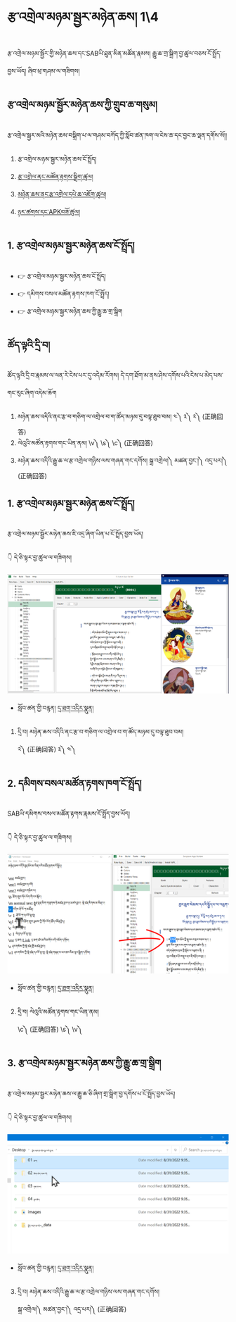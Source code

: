 # རྩ་འགྲེལ་མཉམ་སྦྱར་མཉེན་ཆས། 1\4

རྩ་འགྲེལ་མཉམ་སྦྱོར་གྱི་མཉེན་ཆས་དང་SABཡི་ཐུན་མིན་མཚོན་རྣམས། རྒྱུ་ཆ་གྲ་སྒྲིག་བྱ་ཚུལ་བཅས་ངོ་སྤྲོད་བྱས་ཡོད། ཞིབ་ཕྲ་གཤམ་ལ་གཟིགས།

## རྩ་འགྲེལ་མཉམ་སྦྱོར་མཉེན་ཆས་ཀྱི་གྲུབ་ཆ་གསུམ།

རྩ་འགྲེལ་སྦྱར་མའི་མཉེན་ཆས་བསྒྲིག་པ་ལ་གཤམ་བཀོད་ཀྱི་སློབ་ཚན་ཁག་ལ་ངེས་ཆ་དང་བྱང་ཆ་ལྡན་དགོས་སོ།།

1. རྩ་འགྲེལ་མཉམ་སྦྱར་མཉེན་ཆས་ངོ་སྤྲོད།
2. [རྩ་འགྲེལ་ནང་མཚོན་རྟགས་སྒྲིག་ཚུལ།]()
3. [མཉེན་ཆས་ནང་རྩ་འགྲེལ་དཔེ་ཆ་འཇོག་ཚུལ།]()
4. [ཉར་ཚགས་དང་APKབཟོ་ཚུལ།]()
## 1. རྩ་འགྲེལ་མཉམ་སྦྱར་མཉེན་ཆས་ངོ་སྤྲོད།

- 👉 རྩ་འགྲེལ་མཉམ་སྦྱར་མཉེན་ཆས་ངོ་སྤྲོད།
- 👉 དམིགས་བསལ་མཚོན་རྟགས་ཁག་ངོ་སྤྲོད།
- 👉 རྩ་འགྲེལ་མཉམ་སྦྱར་མཉེན་ཆས་ཀྱི་རྒྱུ་ཆ་གྲ་སྒྲིག

## ཚོད་ལྟའི་དྲི་བ།

ཚོད་ལྟའི་དྲི་བ་རྣམས་ལ་ལན་རེ་ངེས་པར་དུ་འདེམ་རོགས། དེ་དག་ཐོག་མ་ནས་ཤེས་དགོས་པའི་ངེས་པ་མེད་པས་གང་རུང་ཞིག་འདེམ་ཆོག

1. མཉེན་ཆས་འདིའི་ནང་རྩ་བ་གཅིག་ལ་འགྲེལ་བ་ག་ཚོད་མཉམ་དུ་བལྟ་ཐུབ་བམ། ༤༽ ༣༽ ༢༽ (正确回答)
2. ལེའུའི་མཚོན་རྟགས་གང་ཡིན་ནམ། \v༽ \s༽ \c༽ (正确回答)
3. མཉེན་ཆས་འདིའི་རྒྱུ་ཆ་ལ་རྩ་འགྲེལ་གཉིས་ལས་གཞན་གང་དགོས། སྒྲ་འགྲེལ།༽ མཚན་བྱང་།༽ འདྲ་པར།༽ (正确回答)

## 1. རྩ་འགྲེལ་མཉམ་སྦྱར་མཉེན་ཆས་ངོ་སྤྲོད།

རྩ་འགྲེལ་མཉམ་སྦྱོར་མཉེན་ཆས་ཇི་འདྲ་ཞིག་ཡིན་པ་ངོ་སྤྲོད་བྱས་ཡོད།

👇 དེ་ཅི་ལྟར་བྱ་ཚུལ་ལ་གཟིགས།

![800](images/000001.png)


- སློབ་ཚན་གྱི་བརྙན། [དྲ་ཐག་འདིར་སྣུན།](https://drive.google.com/file/d/1xdISsP6Uq32UG5usF6VO9EWsptoNYtrZ/view?usp=sharing)


1. དྲི་བ། མཉེན་ཆས་འདིའི་ནང་རྩ་བ་གཅིག་ལ་འགྲེལ་བ་ག་ཚོད་མཉམ་དུ་བལྟ་ཐུབ་བམ།  
༢༽ (正确回答) ༣༽ ༤༽ 
## 2. དམིགས་བསལ་མཚོན་རྟགས་ཁག་ངོ་སྤྲོད།

SABཡི་དམིགས་བསལ་མཚོན་རྟགས་རྣམས་ངོ་སྤྲོད་བྱས་ཡོད།

👇 དེ་ཅི་ལྟར་བྱ་ཚུལ་ལ་གཟིགས།

![800](images/000002.png)


- སློབ་ཚན་གྱི་བརྙན། [དྲ་ཐག་འདིར་སྣུན།](https://drive.google.com/file/d/1SurNjovtRNMVza--IKqAGEnPcztf4sku/view?usp=sharing)

2. དྲི་བ། ལེའུའི་མཚོན་རྟགས་གང་ཡིན་ནམ།  
\c༽ (正确回答) \s༽ \v༽

## 3. རྩ་འགྲེལ་མཉམ་སྦྱར་མཉེན་ཆས་ཀྱི་རྒྱུ་ཆ་གྲ་སྒྲིག

རྩ་འགྲེལ་མཉམ་སྦྱར་མཉེན་ཆས་ལ་རྒྱུ་ཆ་ཅི་ཞིག་གྲ་སྒྲིག་བྱ་དགོས་པ་ངོ་སྤྲོད་བྱས་ཡོད།

👇 དེ་ཅི་ལྟར་བྱ་ཚུལ་ལ་གཟིགས།

![800](images/000003.png)
 

- སློབ་ཚན་གྱི་བརྙན། [དྲ་ཐག་འདིར་སྣུན།](https://drive.google.com/file/d/1ycATfujfsiP0na-L-1Eu0qlUAq-J1Zuq/view?usp=sharing)


3. དྲི་བ། མཉེན་ཆས་འདིའི་རྒྱུ་ཆ་ལ་རྩ་འགྲེལ་གཉིས་ལས་གཞན་གང་དགོས།  
སྒྲ་འགྲེལ།༽ མཚན་བྱང་།༽ འདྲ་པར།༽ (正确回答)
